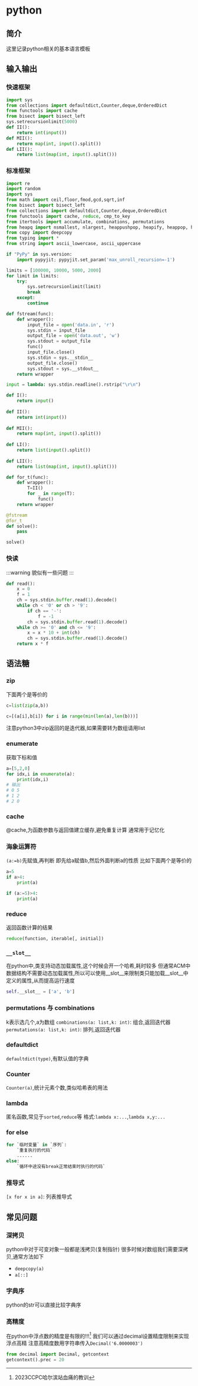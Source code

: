 # python
## 简介
这里记录python相关的基本语言模板

## 输入输出
### 快速框架
```py
import sys
from collections import defaultdict,Counter,deque,OrderedDict
from functools import cache
from bisect import bisect_left
sys.setrecursionlimit(5000)
def II():
    return int(input())
def MII():
    return map(int, input().split())
def LII():
    return list(map(int, input().split()))
```
### 标准框架
```py
import re
import random
import sys
from math import ceil,floor,fmod,gcd,sqrt,inf
from bisect import bisect_left
from collections import defaultdict,Counter,deque,OrderedDict
from functools import cache, reduce, cmp_to_key
from itertools import accumulate, combinations, permutations
from heapq import nsmallest, nlargest, heappushpop, heapify, heappop, heappush
from copy import deepcopy
from typing import *
from string import ascii_lowercase, ascii_uppercase

if "PyPy" in sys.version:
    import pypyjit; pypyjit.set_param('max_unroll_recursion=-1')

limits = [100000, 10000, 5000, 2000]
for limit in limits:
    try:
        sys.setrecursionlimit(limit)
        break
    except:
        continue 

def fstream(func):
    def wrapper():
        input_file = open('data.in', 'r')
        sys.stdin = input_file
        output_file = open('data.out', 'w')
        sys.stdout = output_file
        func()
        input_file.close()
        sys.stdin = sys.__stdin__
        output_file.close()
        sys.stdout = sys.__stdout__
    return wrapper

input = lambda: sys.stdin.readline().rstrip("\r\n")

def I():
    return input()
 
def II():
    return int(input())
 
def MII():
    return map(int, input().split())
 
def LI():
    return list(input().split())
 
def LII():
    return list(map(int, input().split()))

def for_t(func):
    def wrapper():
        T=II()
        for _ in range(T):
            func()
    return wrapper

@fstream
@for_t
def solve():
    pass

solve()
```
### 快读
:::warning 貌似有一些问题
:::
```py
def read():
    x = 0
    f = 1
    ch = sys.stdin.buffer.read(1).decode()
    while ch < '0' or ch > '9':
        if ch == '-':
            f = -1
        ch = sys.stdin.buffer.read(1).decode()
    while ch >= '0' and ch <= '9':
        x = x * 10 + int(ch)
        ch = sys.stdin.buffer.read(1).decode()
    return x * f
```
## 语法糖
### zip
下面两个是等价的
```py
c=list(zip(a,b))

c=[(a[i],b[i]) for i in range(min(len(a),len(b)))]
```
注意python3中zip返回的是迭代器,如果需要转为数组请用list
### enumerate
获取下标和值
```py
a=[5,2,0]
for idx,i in enumerate(a):
    print(idx,i)
# 输出
# 0 5
# 1 2
# 2 0
```
### cache
@cache,为函数参数与返回值建立缓存,避免重复计算
通常用于记忆化
### 海象运算符
`(a:=b)`先赋值,再判断
即先给a赋值b,然后外面判断a的性质
比如下面两个是等价的
```py
a=5
if a>4:
    print(a)

if (a:=5)>4:
    print(a)
```
### reduce
返回函数计算的结果
```py
reduce(function, iterable[, initial])
```
### `__slot__`
在python中,类支持动态加载属性,这个时候会开一个哈希,耗时较多
但通常ACM中数据结构不需要动态加载属性,所以可以使用__slot__来限制类只能加载__slot__中定义的属性,从而提高运行速度
```py
self.__slot__ = ['a', 'b']
```
### permutations 与 combinations
k表示选几个,a为数组
`combinations(a: list,k: int)`: 组合,返回迭代器
`permutations(a: list,k: int)`: 排列,返回迭代器
### defaultdict
`defaultdict(type)`,有默认值的字典
### Counter
`Counter(a)`,统计元素个数,类似哈希表的用法
### lambda
匿名函数,常见于`sorted`,`reduce`等
格式:`lambda x:...`,`lambda x,y:...`
### for else
```py
for `临时变量` in `序列`:
    `重复执行的代码`
    ......
else:
    `循环中途没有break正常结束时执行的代码`
```
### 推导式
`[x for x in a]`: 列表推导式
## 常见问题
### 深拷贝
python中对于可变对象一般都是浅拷贝(复制指针)
很多时候对数组我们需要深拷贝,通常方法如下
- `deepcopy(a)`
- `a[::]`
### 字典序
python的str可以直接比较字典序
### 高精度
在python中浮点数的精度是有限的!!![^1]
我们可以通过decimal设置精度限制来实现浮点高精
注意高精度数用字符串传入`Decimal('6.0000003')`
```py
from decimal import Decimal, getcontext
getcontext().prec = 20
```




[^1]: 2023CCPC哈尔滨站血痛的教训